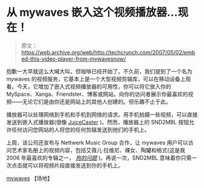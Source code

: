 # 从 mywaves 嵌入这个视频播放器…现在！

> 原文：<https://web.archive.org/web/http://techcrunch.com/2007/05/02/embed-this-video-player-from-mywavesnow/>

抱歉一大早就这么大喊大叫，但咖啡已经开始了。不久前，我们提到了一个名为 mywaves 的视频服务，它基本上是一个大型视频剪辑库，可以在移动设备上观看。今天，它增加了嵌入式视频播放器的可用性，你可以将它放入你的 MySpace、Xanga、Friendster、博客或网站，向你的访问者展示你最喜欢的视频——无论它们是由你还是网站上的其他人创建的。但乐趣不止于此。

播放器可以处理网络到手机和手机到网络的请求。用手机拍摄一些视频，可以直接发送到嵌入式播放器(很像 [JuiceCaster](https://web.archive.org/web/20151006030103/http://www.juicecaster.com/index.php) )。然而，播放器上的 SND2MBL 按钮允许任何访问您网站的人将您的任何剪辑发送到他们的手机上。

上周，该公司还宣布与 Nettwerk Music Group 合作，让 mywaves 用户可以访问艺术家名册上的视频内容，包括艾薇儿·拉维尼、裸女、陶罐和格式(这是我 2006 年最喜欢的专辑之一， *[狗的问题](https://web.archive.org/web/20151006030103/http://www.theformat.com/index3.html)* )。再说一次，SND2MBL 意味着你只需一次点击就可以将视频片段直接发送到你的手机上。

[mywaves](https://web.archive.org/web/20151006030103/http://www.mywaves.com/) 【场地】